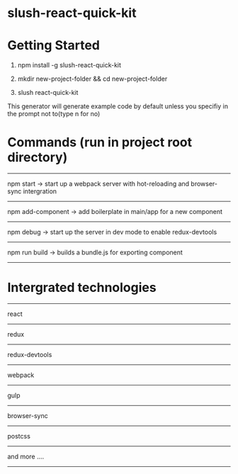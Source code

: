 # slush-react-quick-kit

# Getting Started 


1. npm install -g slush-react-quick-kit

2. mkdir new-project-folder && cd new-project-folder

3. slush react-quick-kit

This generator will generate example code by default unless you specifiy in the prompt not to(type n for no)

# Commands (run in project root directory)

***
npm start -> start up a webpack server with hot-reloading and browser-sync intergration
***
npm add-component -> add boilerplate in main/app for a new component  
***
npm debug -> start up the server in dev mode to enable redux-devtools
***
npm run build -> builds a bundle.js for exporting component
***



# Intergrated technologies

***
react
***
redux
***
redux-devtools
***
webpack
***
gulp
***
browser-sync
***
postcss
***
and more ....
***
